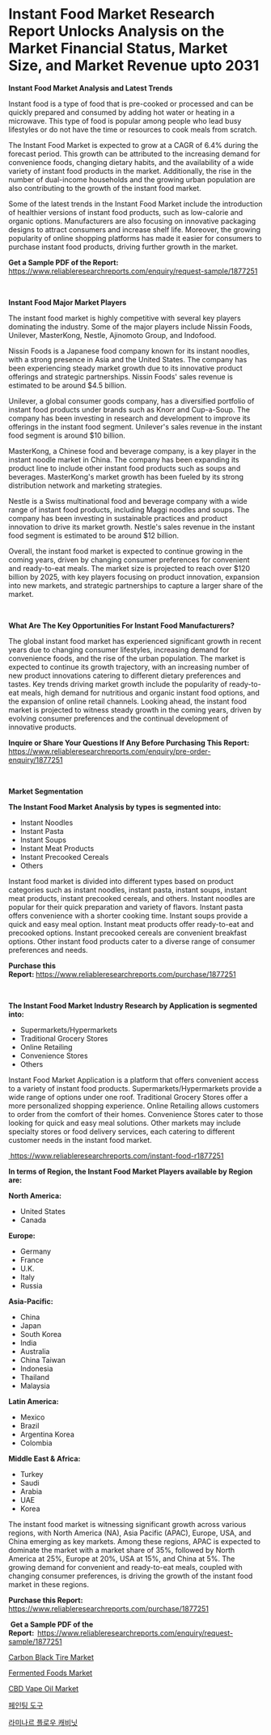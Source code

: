 <p><h1>Instant Food Market Research Report Unlocks Analysis on the Market Financial Status, Market Size, and Market Revenue upto 2031</h1></p><p><strong>Instant Food Market Analysis and Latest Trends</strong></p>
<p><p>Instant food is a type of food that is pre-cooked or processed and can be quickly prepared and consumed by adding hot water or heating in a microwave. This type of food is popular among people who lead busy lifestyles or do not have the time or resources to cook meals from scratch.</p><p>The Instant Food Market is expected to grow at a CAGR of 6.4% during the forecast period. This growth can be attributed to the increasing demand for convenience foods, changing dietary habits, and the availability of a wide variety of instant food products in the market. Additionally, the rise in the number of dual-income households and the growing urban population are also contributing to the growth of the instant food market.</p><p>Some of the latest trends in the Instant Food Market include the introduction of healthier versions of instant food products, such as low-calorie and organic options. Manufacturers are also focusing on innovative packaging designs to attract consumers and increase shelf life. Moreover, the growing popularity of online shopping platforms has made it easier for consumers to purchase instant food products, driving further growth in the market.</p></p>
<p><strong>Get a Sample PDF of the Report:&nbsp;</strong> <a href="https://www.reliableresearchreports.com/enquiry/request-sample/1877251">https://www.reliableresearchreports.com/enquiry/request-sample/1877251</a></p>
<p>&nbsp;</p>
<p><strong>Instant Food Major Market Players</strong></p>
<p><p>The instant food market is highly competitive with several key players dominating the industry. Some of the major players include Nissin Foods, Unilever, MasterKong, Nestle, Ajinomoto Group, and Indofood.</p><p>Nissin Foods is a Japanese food company known for its instant noodles, with a strong presence in Asia and the United States. The company has been experiencing steady market growth due to its innovative product offerings and strategic partnerships. Nissin Foods' sales revenue is estimated to be around $4.5 billion.</p><p>Unilever, a global consumer goods company, has a diversified portfolio of instant food products under brands such as Knorr and Cup-a-Soup. The company has been investing in research and development to improve its offerings in the instant food segment. Unilever's sales revenue in the instant food segment is around $10 billion.</p><p>MasterKong, a Chinese food and beverage company, is a key player in the instant noodle market in China. The company has been expanding its product line to include other instant food products such as soups and beverages. MasterKong's market growth has been fueled by its strong distribution network and marketing strategies.</p><p>Nestle is a Swiss multinational food and beverage company with a wide range of instant food products, including Maggi noodles and soups. The company has been investing in sustainable practices and product innovation to drive its market growth. Nestle's sales revenue in the instant food segment is estimated to be around $12 billion.</p><p>Overall, the instant food market is expected to continue growing in the coming years, driven by changing consumer preferences for convenient and ready-to-eat meals. The market size is projected to reach over $120 billion by 2025, with key players focusing on product innovation, expansion into new markets, and strategic partnerships to capture a larger share of the market.</p></p>
<p>&nbsp;</p>
<p><strong>What Are The Key Opportunities For Instant Food Manufacturers?</strong></p>
<p><p>The global instant food market has experienced significant growth in recent years due to changing consumer lifestyles, increasing demand for convenience foods, and the rise of the urban population. The market is expected to continue its growth trajectory, with an increasing number of new product innovations catering to different dietary preferences and tastes. Key trends driving market growth include the popularity of ready-to-eat meals, high demand for nutritious and organic instant food options, and the expansion of online retail channels. Looking ahead, the instant food market is projected to witness steady growth in the coming years, driven by evolving consumer preferences and the continual development of innovative products.</p></p>
<p><strong>Inquire or Share Your Questions If Any Before Purchasing This Report:</strong> <a href="https://www.reliableresearchreports.com/enquiry/pre-order-enquiry/1877251">https://www.reliableresearchreports.com/enquiry/pre-order-enquiry/1877251</a></p>
<p>&nbsp;</p>
<p><strong>Market Segmentation</strong></p>
<p><strong>The Instant Food Market Analysis by types is segmented into:</strong></p>
<p><ul><li>Instant Noodles</li><li>Instant Pasta</li><li>Instant Soups</li><li>Instant Meat Products</li><li>Instant Precooked Cereals</li><li>Others</li></ul></p>
<p><p>Instant food market is divided into different types based on product categories such as instant noodles, instant pasta, instant soups, instant meat products, instant precooked cereals, and others. Instant noodles are popular for their quick preparation and variety of flavors. Instant pasta offers convenience with a shorter cooking time. Instant soups provide a quick and easy meal option. Instant meat products offer ready-to-eat and precooked options. Instant precooked cereals are convenient breakfast options. Other instant food products cater to a diverse range of consumer preferences and needs.</p></p>
<p><strong>Purchase this Report:&nbsp;</strong><a href="https://www.reliableresearchreports.com/purchase/1877251">https://www.reliableresearchreports.com/purchase/1877251</a></p>
<p>&nbsp;</p>
<p><strong>The Instant Food Market Industry Research by Application is segmented into:</strong></p>
<p><ul><li>Supermarkets/Hypermarkets</li><li>Traditional Grocery Stores</li><li>Online Retailing</li><li>Convenience Stores</li><li>Others</li></ul></p>
<p><p>Instant Food Market Application is a platform that offers convenient access to a variety of instant food products. Supermarkets/Hypermarkets provide a wide range of options under one roof. Traditional Grocery Stores offer a more personalized shopping experience. Online Retailing allows customers to order from the comfort of their homes. Convenience Stores cater to those looking for quick and easy meal solutions. Other markets may include specialty stores or food delivery services, each catering to different customer needs in the instant food market.</p></p>
<p><a href="https://www.reliableresearchreports.com/instant-food-r1877251">&nbsp;https://www.reliableresearchreports.com/instant-food-r1877251</a></p>
<p><strong>In terms of Region, the Instant Food Market Players available by Region are:</strong></p>
<p>
    <p> <strong> North America: </strong>
        <ul>
            <li>United States</li>
            <li>Canada</li>
        </ul>
        </p> 
    <p> <strong> Europe: </strong>
        <ul>
            <li>Germany</li>
            <li>France</li>
            <li>U.K.</li>
            <li>Italy</li>
            <li>Russia</li>
        </ul>
        </p> 
    <p> <strong> Asia-Pacific: </strong>
        <ul>
            <li>China</li>
            <li>Japan</li>
            <li>South Korea</li>
            <li>India</li>
            <li>Australia</li>
            <li>China Taiwan</li>
            <li>Indonesia</li>
            <li>Thailand</li>
            <li>Malaysia</li>
        </ul>
        </p> 
    <p> <strong> Latin America: </strong>
        <ul>
            <li>Mexico</li>
            <li>Brazil</li>
            <li>Argentina Korea</li>
            <li>Colombia</li>
        </ul>
        </p> 
    <p> <strong> Middle East & Africa: </strong>
        <ul>
            <li>Turkey</li>
            <li>Saudi</li>
            <li>Arabia</li>
            <li>UAE</li>
            <li>Korea</li>
        </ul>
    </p>
    </p>
<p><p>The instant food market is witnessing significant growth across various regions, with North America (NA), Asia Pacific (APAC), Europe, USA, and China emerging as key markets. Among these regions, APAC is expected to dominate the market with a market share of 35%, followed by North America at 25%, Europe at 20%, USA at 15%, and China at 5%. The growing demand for convenient and ready-to-eat meals, coupled with changing consumer preferences, is driving the growth of the instant food market in these regions.</p></p>
<p><strong>Purchase this Report: </strong><a href="https://www.reliableresearchreports.com/purchase/1877251">https://www.reliableresearchreports.com/purchase/1877251</a></p>
<p>&nbsp;<strong>Get a Sample PDF of the Report:&nbsp;&nbsp;</strong><a href="https://www.reliableresearchreports.com/enquiry/request-sample/1877251">https://www.reliableresearchreports.com/enquiry/request-sample/1877251</a></p>
<p><strong></strong></p>
<p><p><a href="https://issuu.com/reportprime-2/docs/carbon-black-tire-market-size-2030.pptx">Carbon Black Tire Market</a></p><p><a href="https://github.com/kufem1/Market-Research-Report-List-2/blob/main/fermented-foods-market.md">Fermented Foods Market</a></p><p><a href="https://www.linkedin.com/pulse/cbd-vape-oil-market-growth-trends-covid-19-impact-forecasts-nvfae?trackingId=PBXzEXyw3SVNzAvvv%2FFq0g%3D%3D">CBD Vape Oil Market</a></p><p><a href="https://medium.com/@josefarice/%ED%99%94%EA%B0%80-%EB%8F%84%EA%B5%AC-%EC%8B%9C%EC%9E%A5-%EA%B7%9C%EB%AA%A8-%EB%B0%8F-%EC%8B%9C%EC%9E%A5-%EB%8F%99%ED%96%A5-%EC%99%84%EC%A0%84%ED%95%9C-%EC%82%B0%EC%97%85-%EA%B0%9C%EC%9A%94-2024-2031-7303808bc1ea">페인팅 도구</a></p><p><a href="https://github.com/JonHarrtis67676y/Market-Research-Report-List-1/blob/main/550320916606.md">라미나르 플로우 캐비닛</a></p></p>